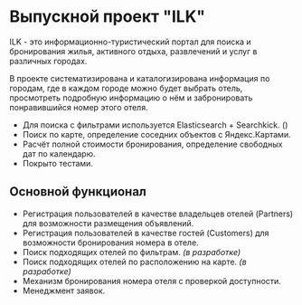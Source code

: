 # Выпускной проект "ILK"

ILK - это информационно-туристический портал для поиска и бронирования жилья, активного отдыха, развлечений и услуг в различных городах.

В проекте систематизирована и каталогизирована информация по городам, где в каждом городе можно будет выбрать отель, просмотреть подробную информацию о нём и забронировать понравившийся номер этого отеля.

 * Для поиска c фильтрами используется Elasticsearch + Searchkick. ()
 * Поиск по карте, определение соседних объектов c Яндекс.Картами.
 * Расчёт полной стоимости бронирования, определение свободных дат по календарю.
 * Покрыто тестами.

## Основной функционал 

* Регистрация пользователей в качестве владельцев отелей (Partners) для возможности размещения объявлений.
* Регистрация пользователей в качестве гостей (Customers) для возможности бронирования номера в отеле.
* Поиск подходящих отелей по фильтрам. _(в разработке)_
* Поиск подходящих отелей по расположению на карте. _(в разработке)_
* Механизм бронирования номера отеля с проверкой доступности.
* Менеджмент заявок.

